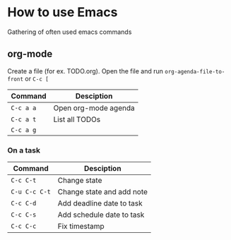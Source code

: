 # How to use Emacs
Gathering of often used emacs commands

## org-mode
Create a file (for ex. TODO.org). Open the file and run `org-agenda-file-to-front` or `C-c [`

| Command     | Desciption               |
|-------------|--------------------------|
| `C-c a a`   |  Open org-mode agenda
| `C-c a t`   |  List all TODOs
| `C-c a g`   |  



### On a task

| Command      | Desciption               |
|--------------|--------------------------|
| `C-c C-t`    | Change state 
| `C-u C-c C-t`| Change state and add note
| `C-c C-d`    | Add deadline date to task
| `C-c C-s`    | Add schedule date to task
| `C-c C-c`    | Fix timestamp 
